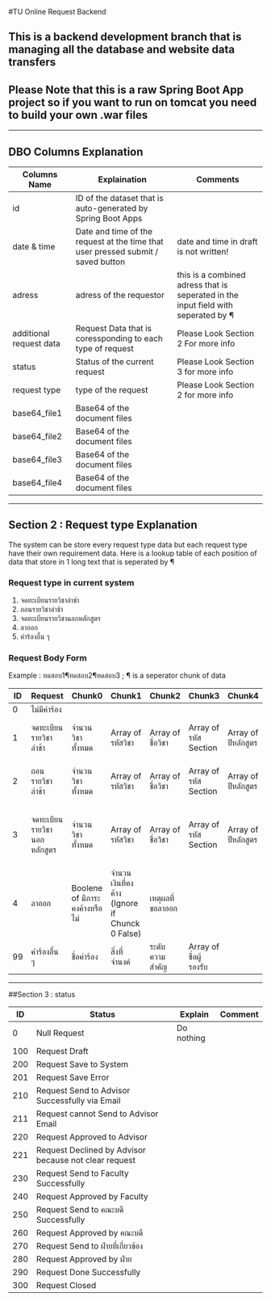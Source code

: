 #TU Online Request Backend
## This is a backend development branch that is managing all the database and website data transfers
## Please Note that this is a raw Spring Boot App project so if you want to run on tomcat you need to build your own .war files

---

## DBO Columns Explanation

| Columns Name | Explaination | Comments |
|---|---|---|
| id | ID of the dataset that is auto-generated by Spring Boot Apps |
| date & time | Date and time of the request at the time that user pressed submit / saved button | date and time in draft is not written! |
| adress | adress of the requestor | this is a combined adress that is seperated in the input field with seperated by ¶ |
| additional request data | Request Data that is coressponding to each type of request | Please Look Section 2 For more info |
| status | Status of the current request | Please Look Section 3 for more info |
| request type | type of the request | Please Look Section 2 for more info |
| base64_file1 | Base64 of the document files |
| base64_file2 | Base64 of the document files |
| base64_file3 | Base64 of the document files |
| base64_file4 | Base64 of the document files |

---
## Section 2 : Request type Explanation
The system can be store every request type data but each request type have their own requirement data. Here is a lookup table of each position of data that store in 1 long text that is seperated by ¶

### Request type in current system
1. จดทะเบียนรายวิชาล่าช่า
2. ถอนรายวิชาล่าช้า
3. จดทะเบียนรายวิชานอกหลักสูตร
4. ลาออก
99. คำร้องอื่น ๆ

### Request Body Form
Example : ทดสอบ1¶ทดสอบ2¶ทดสอบ3 ; ¶ is a seperator chunk of data

| ID | Request | Chunk0 | Chunk1 | Chunk2 | Chunk3 | Chunk4 | Chunk5 | Chunk6 | Chunk7 | Chunk8 | Chunk9 |
|---|---|---|---|---|---|---|---|---|---|---|---|
| 0 | ไม่มีคำร้อง |
| 1 | จดทะเบียนรายวิชาล่าช้า |จำนวนวิชาทั้งหมด|Array of รหัสวิชา|Array of ชื่อวิชา | Array of รหัส Section | Array of ปีหลักสูตร | เหตุผลที่ขอจดรายวิชาล่าช้า |
| 2 | ถอนรายวิชาล่าช้า |จำนวนวิชาทั้งหมด|Array of รหัสวิชา|Array of ชื่อวิชา | Array of รหัส Section| Array of ปีหลักสูตร  | เหตุผลที่ขอถอนรายวิชาล่าช้า |
| 3 | จดทะเบียนรายวิชานอกหลักสูตร |จำนวนวิชาทั้งหมด|Array of รหัสวิชา|Array of ชื่อวิชา | Array of รหัส Section | Array of ปีหลักสูตร | เหตุผลที่ขอจดทะเบียนรายวิชานอกหลักสูตร |
| 4 | ลาออก | Boolene of มีภาระคงค้างหรือไม่ | จำนวนเงินที่คงค้าง (Ignore if Chunck 0 False) | เหตุผลที่ขอลาออก |
| 99 | คำร้องอื่น ๆ | ชื่อคำร้อง | สิ่งที่จำนงค์ | ระดับความสำคัญ | Array of ชื่อผู้รองรับ |

---
##Section 3 : status

| ID | Status | Explain | Comment |
| --- | --- | --- | --- |
| 0 | Null Request | Do nothing | |
| 100 | Request Draft | 
| 200 | Request Save to System |
| 201 | Request Save Error |
| 210 | Request Send to Advisor Successfully via Email |
| 211 | Request cannot Send to Advisor Email |
| 220 | Request Approved to Advisor |
| 221 | Request Declined by Advisor because not clear request |
| 230 | Request Send to Faculty Successfully |
| 240 | Request Approved by Faculty |
| 250 | Request Send to คณะบดี Successfully |
| 260 | Request Approved by คณะบดี |
| 270 | Request Send to ฝ่ายที่เกี่ยวข้อง |
| 280 | Request Approved by ฝ่าย |
| 290 | Request Done Successfully |
| 300 | Request Closed |

